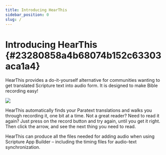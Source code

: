 ```yaml
---
title: Introducing HearThis
sidebar_position: 0
slug: /
---
```


# Introducing HearThis {#23280858a4b68074b152c63303aca1a4}

HearThis provides a do-it-yourself alternative for communities wanting to get translated Scripture text into audio form. It is designed to make Bible recording easy!

![](/notion_imgs/.23280858-a4b6-80b0-9a88-ebeba46f55c2.png)

HearThis automatically finds your Paratext translations and walks you through recording it, one bit at a time.  Not a great reader? Need to read it again?  Just press on the record button and try again, until you get it right.  Then click the arrow, and see the next thing you need to read.

HearThis can produce all the files needed for adding audio when using Scripture App Builder – including the timing files for audio-text synchronization.


